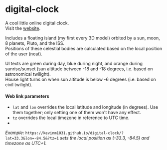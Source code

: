 # digital-clock

A cool little online digital clock.  
Visit the [website](https://kevinm1031.github.io/digital-clock/).

Includes a floating island (my first every 3D model) orbited by a sun, moon, 8 planets, Pluto, and the ISS.  
Positions of these celestial bodies are calculated based on the local position of the user (neat).

UI texts are green during day, blue during night, and orange during sunrise/sunset (sun altitude between -18 and -18 degrees, i.e. based on astronomical twilight).  
House light turns on when sun altitude is below -6 degrees (i.e. based on civil twilight).

#### Web link parameters
- `lat` and `lon` overrides the local latitude and longitude (in degrees). Use them together; only setting one of them won't have any effect.
- `tz` overrides the local timezone in reference to UTC time.
- 
*Example:* `https://kevinm1031.github.io/digital-clock/?lat=33.3&lon=-84.5&?tz=1` *sets the local position as (-33.3, -84.5) and timezone as UTC+1.*
